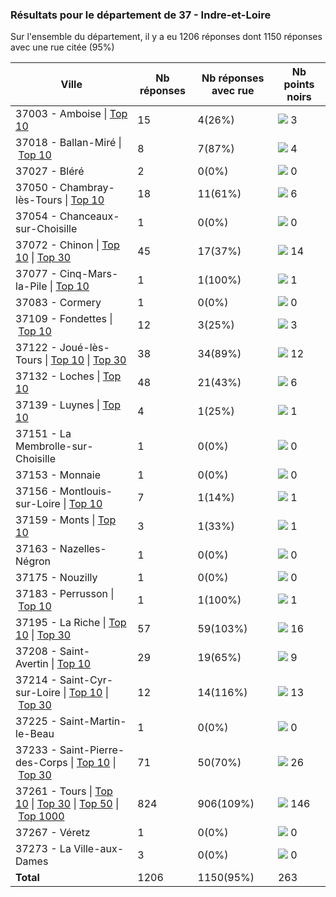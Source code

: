 ### Résultats pour le département de 37 - Indre-et-Loire

Sur l'ensemble du département, il y a eu 1206 réponses dont 1150 réponses avec une rue citée (95%)

| Ville | Nb réponses | Nb réponses avec rue | Nb points noirs |
|-------------|-------------|----------------------|-----------------|
|37003 - Amboise&nbsp;&#124;&nbsp;<a href='37003 - Amboise_top3.md'>Top 10</a>|15|4(26%)|<img src="../../img/bar_1.gif" />&nbsp;3|
|37018 - Ballan-Miré&nbsp;&#124;&nbsp;<a href='37018 - Ballan-Miré_top4.md'>Top 10</a>|8|7(87%)|<img src="../../img/bar_1.gif" />&nbsp;4|
|37027 - Bléré|2|0(0%)|<img src="../../img/bar_0.gif" />&nbsp;0|
|37050 - Chambray-lès-Tours&nbsp;&#124;&nbsp;<a href='37050 - Chambray-lès-Tours_top6.md'>Top 10</a>|18|11(61%)|<img src="../../img/bar_2.gif" />&nbsp;6|
|37054 - Chanceaux-sur-Choisille|1|0(0%)|<img src="../../img/bar_0.gif" />&nbsp;0|
|37072 - Chinon&nbsp;&#124;&nbsp;<a href='37072 - Chinon_top10.md'>Top 10</a>&nbsp;&#124;&nbsp;<a href='37072 - Chinon_top14.md'>Top 30</a>|45|17(37%)|<img src="../../img/bar_5.gif" />&nbsp;14|
|37077 - Cinq-Mars-la-Pile&nbsp;&#124;&nbsp;<a href='37077 - Cinq-Mars-la-Pile_top1.md'>Top 10</a>|1|1(100%)|<img src="../../img/bar_0.gif" />&nbsp;1|
|37083 - Cormery|1|0(0%)|<img src="../../img/bar_0.gif" />&nbsp;0|
|37109 - Fondettes&nbsp;&#124;&nbsp;<a href='37109 - Fondettes_top3.md'>Top 10</a>|12|3(25%)|<img src="../../img/bar_1.gif" />&nbsp;3|
|37122 - Joué-lès-Tours&nbsp;&#124;&nbsp;<a href='37122 - Joué-lès-Tours_top10.md'>Top 10</a>&nbsp;&#124;&nbsp;<a href='37122 - Joué-lès-Tours_top12.md'>Top 30</a>|38|34(89%)|<img src="../../img/bar_4.gif" />&nbsp;12|
|37132 - Loches&nbsp;&#124;&nbsp;<a href='37132 - Loches_top6.md'>Top 10</a>|48|21(43%)|<img src="../../img/bar_2.gif" />&nbsp;6|
|37139 - Luynes&nbsp;&#124;&nbsp;<a href='37139 - Luynes_top1.md'>Top 10</a>|4|1(25%)|<img src="../../img/bar_0.gif" />&nbsp;1|
|37151 - La Membrolle-sur-Choisille|1|0(0%)|<img src="../../img/bar_0.gif" />&nbsp;0|
|37153 - Monnaie|1|0(0%)|<img src="../../img/bar_0.gif" />&nbsp;0|
|37156 - Montlouis-sur-Loire&nbsp;&#124;&nbsp;<a href='37156 - Montlouis-sur-Loire_top1.md'>Top 10</a>|7|1(14%)|<img src="../../img/bar_0.gif" />&nbsp;1|
|37159 - Monts&nbsp;&#124;&nbsp;<a href='37159 - Monts_top1.md'>Top 10</a>|3|1(33%)|<img src="../../img/bar_0.gif" />&nbsp;1|
|37163 - Nazelles-Négron|1|0(0%)|<img src="../../img/bar_0.gif" />&nbsp;0|
|37175 - Nouzilly|1|0(0%)|<img src="../../img/bar_0.gif" />&nbsp;0|
|37183 - Perrusson&nbsp;&#124;&nbsp;<a href='37183 - Perrusson_top1.md'>Top 10</a>|1|1(100%)|<img src="../../img/bar_0.gif" />&nbsp;1|
|37195 - La Riche&nbsp;&#124;&nbsp;<a href='37195 - La Riche_top10.md'>Top 10</a>&nbsp;&#124;&nbsp;<a href='37195 - La Riche_top16.md'>Top 30</a>|57|59(103%)|<img src="../../img/bar_6.gif" />&nbsp;16|
|37208 - Saint-Avertin&nbsp;&#124;&nbsp;<a href='37208 - Saint-Avertin_top9.md'>Top 10</a>|29|19(65%)|<img src="../../img/bar_3.gif" />&nbsp;9|
|37214 - Saint-Cyr-sur-Loire&nbsp;&#124;&nbsp;<a href='37214 - Saint-Cyr-sur-Loire_top10.md'>Top 10</a>&nbsp;&#124;&nbsp;<a href='37214 - Saint-Cyr-sur-Loire_top13.md'>Top 30</a>|12|14(116%)|<img src="../../img/bar_4.gif" />&nbsp;13|
|37225 - Saint-Martin-le-Beau|1|0(0%)|<img src="../../img/bar_0.gif" />&nbsp;0|
|37233 - Saint-Pierre-des-Corps&nbsp;&#124;&nbsp;<a href='37233 - Saint-Pierre-des-Corps_top10.md'>Top 10</a>&nbsp;&#124;&nbsp;<a href='37233 - Saint-Pierre-des-Corps_top26.md'>Top 30</a>|71|50(70%)|<img src="../../img/bar_9.gif" />&nbsp;26|
|37261 - Tours&nbsp;&#124;&nbsp;<a href='37261 - Tours_top10.md'>Top 10</a>&nbsp;&#124;&nbsp;<a href='37261 - Tours_top30.md'>Top 30</a>&nbsp;&#124;&nbsp;<a href='37261 - Tours_top50.md'>Top 50</a>&nbsp;&#124;&nbsp;<a href='37261 - Tours_top146.md'>Top 1000</a>|824|906(109%)|<img src="../../img/bar_55.gif" />&nbsp;146|
|37267 - Véretz|1|0(0%)|<img src="../../img/bar_0.gif" />&nbsp;0|
|37273 - La Ville-aux-Dames|3|0(0%)|<img src="../../img/bar_0.gif" />&nbsp;0|
| **Total** |1206|1150(95%)|263|
